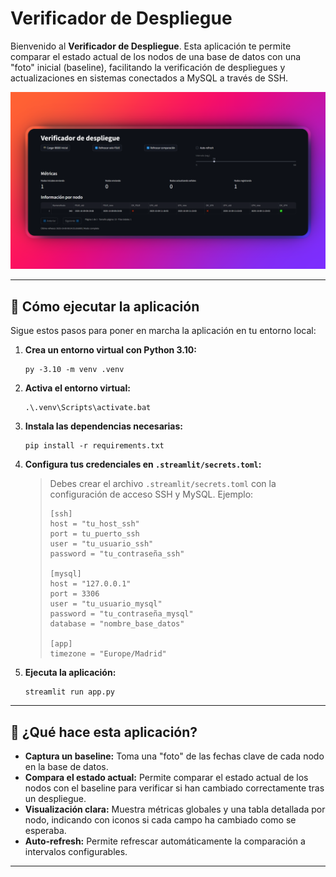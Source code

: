 # Verificador de Despliegue

Bienvenido al **Verificador de Despliegue**. Esta aplicación te permite comparar el estado actual de los nodos de una base de datos con una "foto" inicial (baseline), facilitando la verificación de despliegues y actualizaciones en sistemas conectados a MySQL a través de SSH.

![Captura de pantalla](ejemplo.png)

---

## 🚀 Cómo ejecutar la aplicación

Sigue estos pasos para poner en marcha la aplicación en tu entorno local:

1. **Crea un entorno virtual con Python 3.10:**
   ```
   py -3.10 -m venv .venv
   ```

2. **Activa el entorno virtual:**
   ```
   .\.venv\Scripts\activate.bat
   ```

3. **Instala las dependencias necesarias:**
   ```
   pip install -r requirements.txt
   ```

4. **Configura tus credenciales en `.streamlit/secrets.toml`:**
   > Debes crear el archivo `.streamlit/secrets.toml` con la configuración de acceso SSH y MySQL. Ejemplo:
   > 
   > ```
   > [ssh]
   > host = "tu_host_ssh"
   > port = tu_puerto_ssh
   > user = "tu_usuario_ssh"
   > password = "tu_contraseña_ssh"
   > 
   > [mysql]
   > host = "127.0.0.1"
   > port = 3306
   > user = "tu_usuario_mysql"
   > password = "tu_contraseña_mysql"
   > database = "nombre_base_datos"
   >
   > [app]
   > timezone = "Europe/Madrid"
   > ```



1. **Ejecuta la aplicación:**
   ```
   streamlit run app.py
   ```

---

## 📝 ¿Qué hace esta aplicación?

- **Captura un baseline:** Toma una "foto" de las fechas clave de cada nodo en la base de datos.
- **Compara el estado actual:** Permite comparar el estado actual de los nodos con el baseline para verificar si han cambiado correctamente tras un despliegue.
- **Visualización clara:** Muestra métricas globales y una tabla detallada por nodo, indicando con iconos si cada campo ha cambiado como se esperaba.
- **Auto-refresh:** Permite refrescar automáticamente la comparación a intervalos configurables.

---
